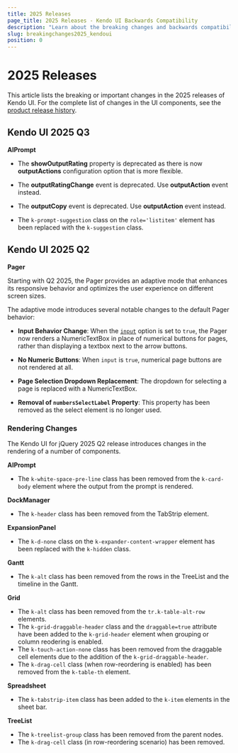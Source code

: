 ```yaml
---
title: 2025 Releases
page_title: 2025 Releases - Kendo UI Backwards Compatibility
description: "Learn about the breaking changes and backwards compatibility released by Kendo UI in 2024."
slug: breakingchanges2025_kendoui
position: 0
---
```


# 2025 Releases


This article lists the breaking or important changes in the 2025 releases of Kendo UI. For the complete list of changes in the UI components, see the [product release history](https://www.telerik.com/support/whats-new/kendo-ui/release-history).

## Kendo UI 2025 Q3

**AIPrompt**

* The **showOutputRating** property is deprecated as there is now **outputActions** configuration option that is more flexible.

* The **outputRatingChange** event is deprecated. Use **outputAction** event instead.

* The **outputCopy** event is deprecated. Use **outputAction** event instead.

* The `k-prompt-suggestion` class on the `role='listitem'` element has been replaced with the `k-suggestion` class.

## Kendo UI 2025 Q2

**Pager**

Starting with Q2 2025, the Pager provides an adaptive mode that enhances its responsive behavior and optimizes the user experience on different screen sizes.

The adaptive mode introduces several notable changes to the default Pager behavior:

* **Input Behavior Change**: When the [`input`](/api/javascript/ui/pager/configuration/input) option is set to `true`, the Pager now renders a NumericTextBox in place of numerical buttons for pages, rather than displaying a textbox next to the arrow buttons.

* **No Numeric Buttons**: When `input` is `true`, numerical page buttons are not rendered at all.

* **Page Selection Dropdown Replacement**: The dropdown for selecting a page is replaced with a NumericTextBox.

* **Removal of `numbersSelectLabel` Property**: This property has been removed as the select element is no longer used.


### Rendering Changes

The Kendo UI for jQuery 2025 Q2 release introduces changes in the rendering of a number of components.

**AIPrompt**

* The `k-white-space-pre-line` class has been removed from the `k-card-body` element where the output from the prompt is rendered.

**DockManager**

* The `k-header` class has been removed from the TabStrip element. 

**ExpansionPanel**

* The `k-d-none` class on the `k-expander-content-wrapper` element has been replaced with the `k-hidden` class.

**Gantt**

* The `k-alt` class has been removed from the rows in the TreeList and the timeline in the Gantt.

**Grid**

* The `k-alt` class has been removed from the `tr.k-table-alt-row` elements.
* The `k-grid-draggable-header` class and the `draggable=true` attribute have been added to the `k-grid-header` element when grouping or column reodering is enabled.
* The `k-touch-action-none` class has been removed from the draggable cell elements due to the addition of the `k-grid-draggable-header`.
* The `k-drag-cell` class (when row-reordering is enabled) has been removed from the `k-table-th` element.

**Spreadsheet**

* The `k-tabstrip-item` class has been added to the `k-item` elements in the sheet bar.

**TreeList**

* The `k-treelist-group` class has been removed from the parent nodes. 
* The `k-drag-cell` class (in row-reordering scenario) has been removed. 


